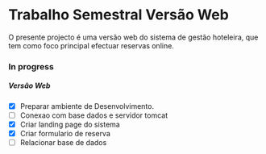 # Trabalho Semestral Versão Web

O presente projecto é uma versão web do sistema de gestão hoteleira, que tem como foco principal efectuar reservas online.

### In progress
##### Versão Web
- [x]  Preparar ambiente de Desenvolvimento.
- [ ] Conexao com base dados e servidor tomcat
- [x]  Criar landing page do sistema
- [x] Criar formulario  de reserva
- [ ]  Relacionar base de dados
